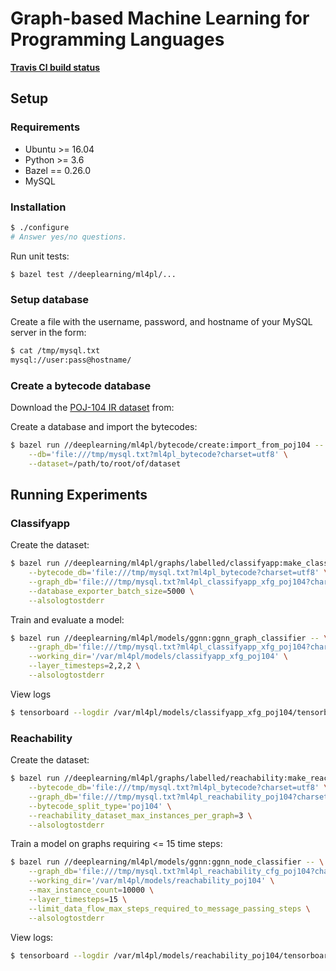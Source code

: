 # Graph-based Machine Learning for Programming Languages

**[Travis CI build status](https://travis-ci.com/ChrisCummins/ml4pl)**

## Setup

### Requirements

* Ubuntu >= 16.04
* Python >= 3.6
* Bazel == 0.26.0
* MySQL

### Installation

```sh
$ ./configure
# Answer yes/no questions.
```

Run unit tests:

```sh
$ bazel test //deeplearning/ml4pl/...
```

### Setup database

Create a file with the username, password, and hostname of your MySQL server in the form:

```sh
$ cat /tmp/mysql.txt
mysql://user:pass@hostname/
```

### Create a bytecode database

Download the 
[POJ-104 IR dataset](https://polybox.ethz.ch/index.php/s/JOBjrfmAjOeWCyl/download) 
from:

Create a database and import the bytecodes:

```sh
$ bazel run //deeplearning/ml4pl/bytecode/create:import_from_poj104 -- \
    --db='file:///tmp/mysql.txt?ml4pl_bytecode?charset=utf8' \
    --dataset=/path/to/root/of/dataset
```

## Running Experiments

### Classifyapp

Create the dataset:

```sh
$ bazel run //deeplearning/ml4pl/graphs/labelled/classifyapp:make_classifyapp_dataset -- \
    --bytecode_db='file:///tmp/mysql.txt?ml4pl_bytecode?charset=utf8' \
    --graph_db='file:///tmp/mysql.txt?ml4pl_classifyapp_xfg_poj104?charset=utf8' \
    --database_exporter_batch_size=5000 \
    --alsologtostderr
```

Train and evaluate a model:

```sh
$ bazel run //deeplearning/ml4pl/models/ggnn:ggnn_graph_classifier -- \
    --graph_db='file:///tmp/mysql.txt?ml4pl_classifyapp_xfg_poj104?charset=utf8' \
    --working_dir='/var/ml4pl/models/classifyapp_xfg_poj104' \
    --layer_timesteps=2,2,2 \
    --alsologtostderr
```

View logs

```sh
$ tensorboard --logdir /var/ml4pl/models/classifyapp_xfg_poj104/tensorboard
```

### Reachability

Create the dataset:

```sh
$ bazel run //deeplearning/ml4pl/graphs/labelled/reachability:make_reachability_dataset -- \
    --bytecode_db='file:///tmp/mysql.txt?ml4pl_bytecode?charset=utf8' \
    --graph_db='file:///tmp/mysql.txt?ml4pl_reachability_poj104?charset=utf8' \
    --bytecode_split_type='poj104' \
    --reachability_dataset_max_instances_per_graph=3 \
    --alsologtostderr
```

Train a model on graphs requiring <= 15 time steps:

```sh
$ bazel run //deeplearning/ml4pl/models/ggnn:ggnn_node_classifier -- \
    --graph_db='file:///tmp/mysql.txt?ml4pl_reachability_cfg_poj104?charset=utf8' \
    --working_dir='/var/ml4pl/models/reachability_poj104' \
    --max_instance_count=10000 \
    --layer_timesteps=15 \
    --limit_data_flow_max_steps_required_to_message_passing_steps \
    --alsologtostderr
```

View logs:

```sh
$ tensorboard --logdir /var/ml4pl/models/reachability_poj104/tensorboard
```
